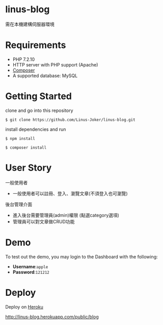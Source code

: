 # linus-blog

需在本機建構伺服器環境

# Requirements

- PHP 7.2.10
- HTTP server with PHP support (Apache)
- [Composer](https://getcomposer.org/)
- A supported database: MySQL

# Getting Started

clone and go into this repository

```
$ git clone https://github.com/Linus-Joker/linus-blog.git
```

install dependencies and run

```
$ npm install

$ composer install
```

# User Story

一般使用者
- 一般使用者可以註冊、登入、瀏覽文章(不須登入也可瀏覽)

後台管理介面
- 進入後台需要管理員(admin)權限 (點選category選項)
- 管理員可以對文章做CRUD功能

# Demo

To test out the demo, you may login to the Dashboard with the following:

* **Username**:`apple`
* **Password**:`121212`

# Deploy

Deploy on [Heroku](https://www.heroku.com/)

http://linus-blog.herokuapp.com/public/blog



